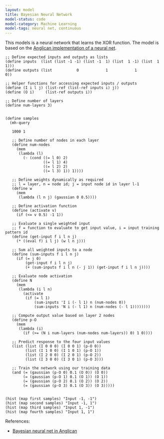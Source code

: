```yaml
---
layout: model
title: Bayesian Neural Network
model-status: code
model-category: Machine Learning
model-tags: neural net, continuous
---
```


This models is a neural network that learns the XOR function. The model is based on the [Anglican implementation of a neural net](http://www.robots.ox.ac.uk/~fwood/anglican/examples/neural_net/).

    ;; Define expected inputs and outputs as lists
    (define inputs  (list (list -1 -1) (list -1  1) (list  1 -1) (list  1  1)))
    (define outputs (list           0            1            1            0))
    
    ;; Helper functions for accessing expected inputs / outputs
    (define (I i l j) (list-ref (list-ref inputs i) j))
    (define (O i)     (list-ref outputs i))
    
    ;; Define number of layers
    (define num-layers 3)
    
    
    (define samples
      (mh-query 
    
       1000 1
    
       ;; Define number of nodes in each layer
       (define num-nodes
         (mem
          (lambda (l)
            (- (cond ((= l 0) 2)
                     ((= l 1) 4)
                     ((= l 2) 2)
                     ((= l 3) 1)) 1))))
    
       ;; Define weights dynamically as required
       ;; l = layer, n = node id; j = input node id in layer l-1
       (define w
         (mem
          (lambda (l n j) (gaussian 0 0.5))))
    
       ;; Define activation function
       (define (activate v)
         (if (<= v 0.5) -1 1))
    
       ;; Evaluate a single weighted input
       ;; f = function to evaluate to get input value, i = input training pattern id
       (define (get-input f i l n j)
         (* ((eval f) i l j) (w l n j)))
    
       ;; Sum all weighted inputs to a node
       (define (sum-inputs f i l n j)
         (if (= j 0)
             (get-input f i l n j)
             (+ (sum-inputs f i l n (- j 1)) (get-input f i l n j))))
    
       ;; Evaluate node activation
       (define N
         (mem
          (lambda (i l n)
            (activate
             (if (= l 1)
                 (sum-inputs 'I i (- l 1) n (num-nodes 0))
                 (sum-inputs 'N i (- l 1) n (num-nodes (- l 1))))))))
    
       ;; Compute output value based on layer 2 nodes
       (define p-O
         (mem
          (lambda (i)
            (if (>= (N i num-layers (num-nodes num-layers)) 0) 1 0))))
    
       ;; Predict response to the four input values
       (list (list (I 0 0 0) (I 0 0 1) (p-O 0))
             (list (I 1 0 0) (I 1 0 1) (p-O 1))
             (list (I 2 0 0) (I 2 0 1) (p-O 2))
             (list (I 3 0 0) (I 3 0 1) (p-O 3)))
    
       ;; Train the network using our training data
       (and (= (gaussian (p-O 0) 0.1 (O 0)) (O 0))
            (= (gaussian (p-O 1) 0.1 (O 1)) (O 1))
            (= (gaussian (p-O 2) 0.1 (O 2)) (O 2))
            (= (gaussian (p-O 3) 0.1 (O 3)) (O 3)))))
    
    
    (hist (map first samples) "Input -1, -1")
    (hist (map second samples) "Input -1, 1")
    (hist (map third samples) "Input 1, -1")
    (hist (map fourth samples) "Input 1, 1")
    
References:

- [Bayesian neural net in Anglican](http://www.robots.ox.ac.uk/~fwood/anglican/examples/neural_net/)
